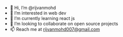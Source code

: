 - 👋 Hi, I’m @rijvanmohd
- 👀 I’m interested in web dev 
- 🌱 I’m currently learning react js
- 💞️ I’m looking to collaborate on open source projects
- 📫 Reach me at rijvanmohd007@gmail.com

<!---
rijvanmohd/rijvanmohd is a ✨ special ✨ repository because its `README.md` (this file) appears on your GitHub profile.
You can click the Preview link to take a look at your changes.
--->
